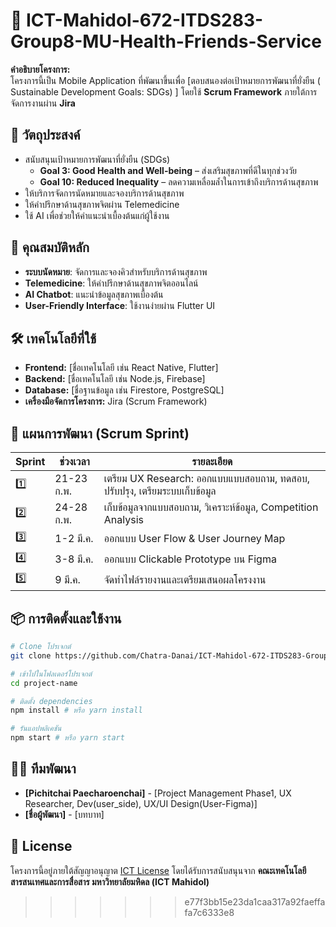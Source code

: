 # 📱 ICT-Mahidol-672-ITDS283-Group8-MU-Health-Friends-Service

**คำอธิบายโครงการ:**  
โครงการนี้เป็น Mobile Application ที่พัฒนาขึ้นเพื่อ [ตอบสนองต่อเป้าหมายการพัฒนาที่ยั่งยืน ( Sustainable Development Goals: SDGs) ] โดยใช้ **Scrum Framework** ภายใต้การจัดการงานผ่าน **Jira** 

## 🎯 วัตถุประสงค์
- สนับสนุนเป้าหมายการพัฒนาที่ยั่งยืน (SDGs)
  - **Goal 3: Good Health and Well-being** – ส่งเสริมสุขภาพที่ดีในทุกช่วงวัย
  - **Goal 10: Reduced Inequality** – ลดความเหลื่อมล้ำในการเข้าถึงบริการด้านสุขภาพ
- ให้บริการจัดการนัดหมายและจองบริการด้านสุขภาพ
- ให้คำปรึกษาด้านสุขภาพจิตผ่าน Telemedicine
- ใช้ AI เพื่อช่วยให้คำแนะนำเบื้องต้นแก่ผู้ใช้งาน

## 🔑 คุณสมบัติหลัก
- **ระบบนัดหมาย**: จัดการและจองคิวสำหรับบริการด้านสุขภาพ
- **Telemedicine**: ให้คำปรึกษาด้านสุขภาพจิตออนไลน์
- **AI Chatbot**: แนะนำข้อมูลสุขภาพเบื้องต้น
- **User-Friendly Interface**: ใช้งานง่ายผ่าน Flutter UI

## 🛠️ เทคโนโลยีที่ใช้
- **Frontend:** [ชื่อเทคโนโลยี เช่น React Native, Flutter]
- **Backend:** [ชื่อเทคโนโลยี เช่น Node.js, Firebase]
- **Database:** [ชื่อฐานข้อมูล เช่น Firestore, PostgreSQL]
- **เครื่องมือจัดการโครงการ:** Jira (Scrum Framework)

## 📌 แผนการพัฒนา (Scrum Sprint)
| Sprint | ช่วงเวลา | รายละเอียด |
|--------|------------|--------------------------------|
| 1️⃣ | 21-23 ก.พ. | เตรียม UX Research: ออกแบบแบบสอบถาม, ทดสอบ, ปรับปรุง, เตรียมระบบเก็บข้อมูล |
| 2️⃣ | 24-28 ก.พ. | เก็บข้อมูลจากแบบสอบถาม, วิเคราะห์ข้อมูล, Competition Analysis |
| 3️⃣ | 1-2 มี.ค.  | ออกแบบ User Flow & User Journey Map |
| 4️⃣ | 3-8 มี.ค.  | ออกแบบ Clickable Prototype บน Figma |
| 5️⃣ | 9 มี.ค.   | จัดทำไฟล์รายงานและเตรียมเสนอผลโครงงาน |

## 📦 การติดตั้งและใช้งาน
```bash
# Clone โปรเจกต์
git clone https://github.com/Chatra-Danai/ICT-Mahidol-672-ITDS283-Group8-MU-Health-Friends-Service.git

# เข้าไปในโฟลเดอร์โปรเจกต์
cd project-name

# ติดตั้ง dependencies
npm install # หรือ yarn install

# รันแอปพลิเคชัน
npm start # หรือ yarn start
```

## 🧑‍💻 ทีมพัฒนา
- **[Pichitchai Paecharoenchai]** - [Project Management Phase1, UX Researcher, Dev(user_side), UX/UI Design(User-Figma)]
- **[ชื่อผู้พัฒนา]** - [บทบาท]

## 📄 License
โครงการนี้อยู่ภายใต้สัญญาอนุญาต [ICT License](License) โดยได้รับการสนับสนุนจาก **คณะเทคโนโลยีสารสนเทศและการสื่อสาร มหาวิทยาลัยมหิดล (ICT Mahidol)**
>>>>>>> e77f3bb15e23da1caa317a92faeffafa7c6333e8
